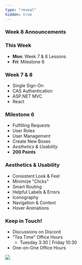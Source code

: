 ```yaml
---
type: "reveal"
hidden: true
---
```


<section>
	<h3>Week 8 Announcements</h3>
</section>
<section>
	<h3>This Week</h3>
	<ul>
		<li><b>Mon</b>: Week 7 & 8 Lessons</li>
		<li><b>Fri</b>: Milestone 6</li>
	</ul>
</section>
<section>
	<h3>Week 7 & 8</h3>
	<ul>
		<li>Single Sign-On</li>
		<li>CAS Authentication</li>
		<li>ASP.NET MVC</li>
		<li>React</li>
	</ul>
</section>
<section>
	<h3>Milestone 6</h3>
	<ul>
		<li>Fulfilling Requests</li>
		<li>User Roles</li>
		<li>User Management</li>
		<li>Create New Boxes</li>
		<li><i>Aesthetics & Usability</i></li>
		<li><b>200 Points</b></li>
	</ul>
</section>
<section>
	<h3>Aesthetics & Usability</h3>
	<ul>
		<li>Consistent Look & Feel</li>
		<li>Minimize "Clicks"</li>
		<li>Smart Routing</li>
		<li>Helpful Labels & Errors</li>
		<li>Iconography</li>
		<li>Navigation & Context</li>
		<li>Hover Animations</li>
	</ul>
</section>
<section>
	<h3>Keep in Touch!</h3>
	<ul>
	  <li>Discussions on Discord</li>
	  <li>"Tea Time" Office Hours<ul>
	  <li>Tuesday 3:30 | Friday 10:30</li>
	  </ul></li>
	  <li>One-on-One Office Hours</li>
	</ul>
</section>
<section>
  <img class="stretch" src="https://media.giphy.com/media/UIMAFTRUcf6V71BGsd/giphy.gif">
</section>
